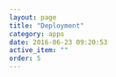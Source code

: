 ```yaml
---
layout: page
title: "Deployment"
category: apps
date: 2016-06-23 09:20:53
active_item: ""
order: 5
---
```


